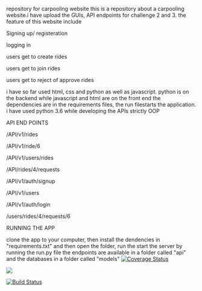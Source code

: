 repository for carpooling website this is a repository about a carpooling website.i have upload the GUIs, API endpoints for challenge 2 and 3. the feature of this website include

Signing up/ registeration

logging in

users get to create rides

users get to join rides

users get to reject of approve rides

i have so far used html, css and python as well as javascript. python is on the backend while javascript and html are on the front end the dependencies are in the requirements files, the run filestarts the application. i have used python 3.6 while developing the APIs strictly OOP

API END POINTS

/API/v1/rides

/API/v1/ride/6

/API/v1/users/rides

/API/rides/4/requests

/API/v1/auth/signup

/API/v1/users

/API/v1/auth/login

/users/rides/4/requests/6

RUNNING THE APP

clone the app to your computer, then install the dendencies in "requirements.txt" and then open the folder, run the start the server by running the run.py file the endpoints are available in a folder called "api" and the databases in a folder called "models"
[![Coverage Status](https://coveralls.io/repos/github/kenneth051/Ride_my_way/badge.svg)](https://coveralls.io/github/kenneth051/Ride_my_way)

<a href="https://codeclimate.com/github/kenneth051/Ride_my_way/maintainability"><img src="https://api.codeclimate.com/v1/badges/5121dd921a17292f244d/maintainability" /></a>

[![Build Status](https://travis-ci.org/kenneth051/Ride_my_way.svg?branch=dev)](https://travis-ci.org/kenneth051/Ride_my_way)

